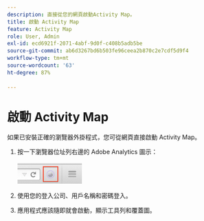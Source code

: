 ```yaml
---
description: 直接從您的網頁啟動Activity Map。
title: 啟動 Activity Map
feature: Activity Map
role: User, Admin
exl-id: ecd6921f-2071-4abf-9d0f-c408b5adb5be
source-git-commit: ab6d3267bd6b503fe96ceea2b870c2e7cdf5d9f4
workflow-type: tm+mt
source-wordcount: '63'
ht-degree: 87%

---
```



# 啟動 Activity Map

如果已安裝正確的瀏覽器外掛程式，您可從網頁直接啟動 Activity Map。

1. 按一下瀏覽器位址列右邊的 Adobe Analytics 圖示：\
   <br/><img src="./assets/an_icon.png" width="150px"/><br/>

2. 使用您的登入公司、用戶名稱和密碼登入。

3. 應用程式應該隨即就會啟動，顯示工具列和覆蓋圖。
